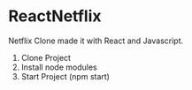 # ReactNetflix

Netflix Clone made it with React and Javascript.

1) Clone Project
2) Install node modules
3) Start Project (npm start)
